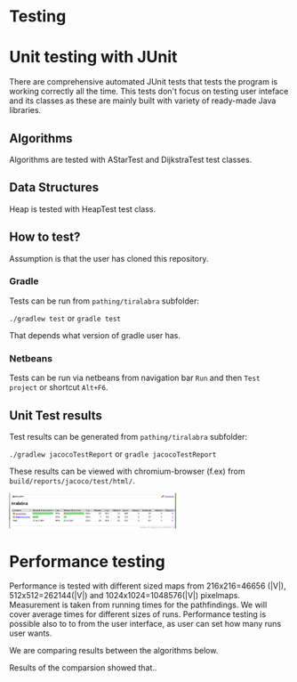 # Testing

# Unit testing with JUnit

There are comprehensive automated JUnit tests that tests the program is working correctly all the time. This tests don't focus on testing user inteface and its classes as these are mainly built with variety of ready-made Java libraries. 

## Algorithms

Algorithms are tested with AStarTest and DijkstraTest test classes. 

## Data Structures

Heap is tested with HeapTest test class. 

## How to test?

Assumption is that the user has cloned this repository.

### Gradle

 Tests can be run from `pathing/tiralabra` subfolder:

`./gradlew test` or `gradle test`

That depends what version of gradle user has. 

### Netbeans

Tests can be run via netbeans from navigation bar `Run` and then `Test project` or shortcut `Alt+F6`.

## Unit Test results

Test results can be generated from `pathing/tiralabra` subfolder:

`./gradlew jacocoTestReport` or `gradle jacocoTestReport`

These results can be viewed with chromium-browser (f.ex) from `build/reports/jacoco/test/html/`. 

<img src="https://github.com/StrappedGlint13/pathfinding/blob/main/documentation/images/jacocoTestReport.png" width="300">

# Performance testing

Performance is tested with different sized maps from 216x216=46656 (|V|), 512x512=262144(|V|) and 1024x1024=1048576(|V|) pixelmaps. Measurement is taken from running times for the pathfindings. We will cover average times for different sizes of runs. Performance testing is possible also to to from the user interface, as user can set how many runs user wants. 

We are comparing results between the algorithms below.


Results of the comparsion showed that..